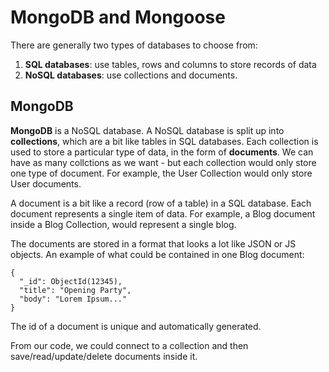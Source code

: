 # MongoDB and Mongoose

There are generally two types of databases to choose from: 

1. **SQL databases**: use tables, rows and columns to store records of data
2. **NoSQL databases**: use collections and documents.

## MongoDB

**MongoDB** is a NoSQL database. A NoSQL database is split up into **collections**, which are a bit like tables in SQL databases. Each collection is used to store a particular type of data, in the form of **documents**. We can have as many collctions as we want - but each collection would only store one type of document. For example, the User Collection would only store User documents.

A document is a bit like a record (row of a table) in a SQL database. Each document represents a single item of data. For example, a Blog document inside a Blog Collection, would represent a single blog. 

The documents are stored in a format that looks a lot like JSON or JS objects. An example of what could be contained in one Blog document: 

``` 
{
  "_id": ObjectId(12345), 
  "title": "Opening Party",
  "body": "Lorem Ipsum..."
}
```
The id of a document is unique and automatically generated.

From our code, we could connect to a collection and then save/read/update/delete documents inside it.  


